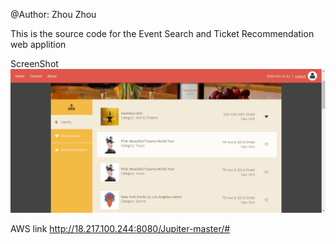 @Author: Zhou Zhou

This is the source code for the Event Search and Ticket Recommendation web applition

ScreenShot
![image](https://github.com/zzhou9/mini-yelp/blob/master/mini-yelp.png)

AWS link
http://18.217.100.244:8080/Jupiter-master/#
